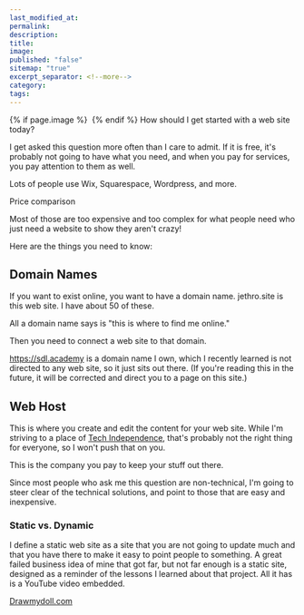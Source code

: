 ```yaml
---
last_modified_at: 
permalink: 
description: 
title: 
image: 
published: "false"
sitemap: "true"
excerpt_separator: <!--more-->
category: 
tags: 
---
```



{% if page.image %} <img src="{{ page.image }}" alt=""> {% endif %}
How should I get started with a web site today? 

I get asked this question more often than I care to admit. If it is free, it's probably not going to have what you need, and when you pay for services, you pay attention to them as well. 

Lots of people use Wix, Squarespace, Wordpress, and more. 

Price comparison

Most of those are too expensive and too complex for what people need who just need a website to show they aren't crazy! 

Here are the things you need to know:

## Domain Names
If you want to exist online, you want to have a domain name. jethro.site is this web site. I have about 50 of these. 

All a domain name says is "this is where to find me online." 

Then you need to connect a web site to that domain. 

https://sdl.academy is a domain name I own, which I recently learned is not directed to any web site, so it just sits out there. (If you're reading this in the future, it will be corrected and direct you to a page on this site.)

## Web Host
This is where you create and edit the content for your web site. While I'm striving to a place of [Tech Independence](https://sive.rs/ti), that's probably not the right thing for everyone, so I won't push that on you. 

This is the company you pay to keep your stuff out there. 

Since most people who ask me this question are non-technical, I'm going to steer clear of the technical solutions, and point to those that are easy and inexpensive. 

### Static vs. Dynamic
I define a static web site as a site that you are not going to update much and that you have there to make it easy to point people to something. A great failed business idea of mine that got far, but not far enough is a static site, designed as a reminder of the lessons I learned about that project. All it has is a YouTube video embedded. 

[Drawmydoll.com](https://drawmydoll.com)
